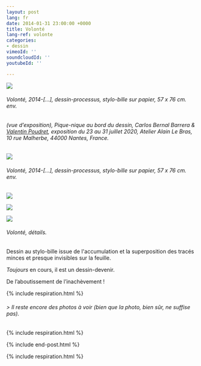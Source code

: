 ```yaml
---
layout: post
lang: fr
date: 2014-01-31 23:00:00 +0000
title: Volonté
lang-ref: volonte
categories:
- dessin
vimeoId: ''
soundcloudId: ''
youtubeId: ''

---
```

![](/mepierdoparaver/imgs/dsc_2386_-1-up.jpg)

###### _Volonté_, 2014-\[...\], dessin-processus, stylo-bille sur papier, 57 x 76 cm. env.

###### (vue d’exposition), _Pique-nique au bord du dessin_, Carlos Bernal Barrera & [Valentin Poudret](http://www.valentin-poudret.com), exposition du 23 au 31 juillet 2020, Atelier Alain Le Bras, 10 rue Malherbe, 44000 Nantes, France.

![](/mepierdoparaver/imgs/dsc_2513_-2-up.jpg)

###### _Volonté_, 2014-\[...\], dessin-processus, stylo-bille sur papier, 57 x 76 cm. env.

![](/mepierdoparaver/imgs/dsc_2517_-3-up.jpg)

![](/mepierdoparaver/imgs/dsc_2518_-4-up.jpg)

![](/mepierdoparaver/imgs/dsc_2519_-5-up.jpg)

###### _Volonté_, détails.

Dessin au stylo-bille issue de l'accumulation et la superposition des tracés minces et presque invisibles sur la feuille.

_Toujours_ en cours, il est un dessin-devenir.

  
De l’aboutissement de l’inachèvement !

{% include respiration.html %}

###### _> Il reste encore des photos à voir (bien que la photo, bien sûr, ne suffise pas)._

{% include respiration.html %}

{% include end-post.html %}

{% include respiration.html %}